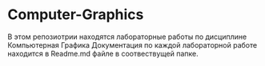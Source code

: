 # Computer-Graphics

В этом репозиотрии находятся лабораторные работы по дисциплине Компьютерная Графика
Документация по каждой лабораторной работе находится в Readme.md файле в соотвествущей папке.
